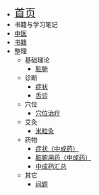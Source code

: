 * [<font size=5>首页</font>](/)
* 书籍与学习笔记
* [中医](/tcm/)
* [书籍](/tcm/books/)
* 整理
  * 基础理论
    * [脏腑](/tcm/organs)
  * 诊断
    * [症状](/tcm/diagnosis/symptom)
    * [舌诊](/tcm/diagnosis/tongue)
  * 穴位
    * [穴位治疗](/tcm/acupuncture-point/treatment)
  * 艾灸
    * [米粒灸](/tcm/moxibustion/seed-sized)
  * 药物
    * [症状（中成药）](/tcm/drugs/symptom)
    * [脏腑用药（中成药）](/tcm/drugs/patent-drugs-for-organs)
    * [中成药汇总](/tcm/drugs/patent-drug)
  * 其它
    * [问题](/tcm/questions)
